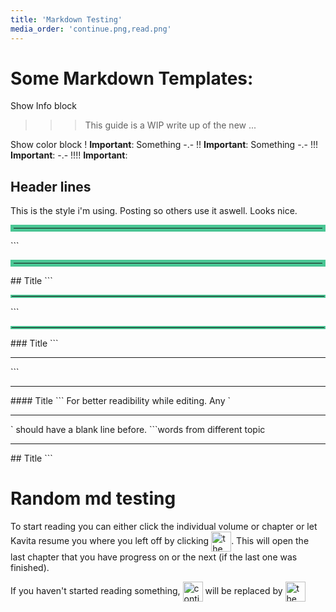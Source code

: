 ```yaml
---
title: 'Markdown Testing'
media_order: 'continue.png,read.png'
---
```


# Some Markdown Templates:
Show Info block
>>> This guide is a WIP write up of the new ...

Show color block
! **Important**: Something
-.-
!! **Important**: Something
-.-
!!! **Important**:
-.-
!!!! **Important**:

## Header lines
This is the style i'm using. Posting so others use it aswell. Looks nice.

<hr style="border:5px solid #4ac694"> </hr>
```<hr style="border:5px solid #4ac694"> </hr>
## Title
```

<hr style="border:2px solid #4ac694"> </hr>
```<hr style="border:2px solid #4ac694"> </hr>
### Title
```

<hr style="border:1px solid ##465176"> </hr>
```<hr style="border:1px solid ##465176"> </hr>
#### Title
```
For better readibility while editing. Any `<hr>` should have a blank line before.
```words from different topic

<hr>
## Title
```
 

# Random md testing

To start reading you can either click the individual volume or chapter or let Kavita resume you where you left off by clicking 
<img src="https://wiki.kavitareader.com/en/archive/markdown-testing/continue.png" alt='the "continue" button' style="vertical-align: middle" height="32" />. This will open the last chapter that you have progress on or the next (if the last one was finished).

If you haven't started reading something, <img src="https://wiki.kavitareader.com/en/archive/markdown-testing/continue.png" alt="continue btn" style="vertical-align: middle" height="32" /> will be replaced by <img src="https://wiki.kavitareader.com/en/archive/markdown-testing/read.png" alt='the "read" button' style="vertical-align: middle" height="32" />
